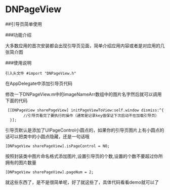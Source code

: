 # DNPageView

##引导页简单使用

###功能介绍

大多数应用的首次安装都会出现引导页见面，简单介绍应用内容或者是对应用的几张简介图


###使用说明

    引入头文件 #import "DNPageView.h"
    
在AppDelegate中添加引导页代码

修改一下DNPageView.m中的imageNameArr数组中的图片名字然后就可以调用下面的代码


     [[DNPageView sharePageView] initPageViewToView:self.window dismiss:^{
            //引导页看完了要执行的操作（通常是记录key值保证下次启动不在加载引导页）
      }];
      
引导页默认是添加了UIPageControl小圆点的，如果你的引导页图片上有小圆点的话可以把类中的小圆点隐藏，还是一句话哦

    [DNPageView sharePageView].isPageControl = NO;
    
按照封装类中图片命名格式添加图片,设置引导页的个数,设置的个数不要超过你所拥有的图片数量

    [DNPageView sharePageView].pageNum = 2;

就这些东西了，是不是很简单呢，好了就这些了，具体代码看看demo就可以了
